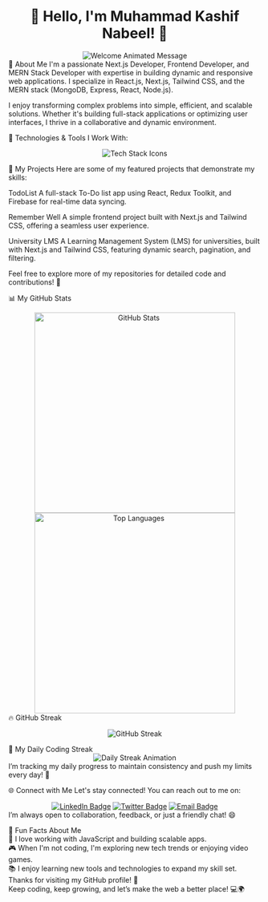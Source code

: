 <h1 align="center">👋 Hello, I'm Muhammad Kashif Nabeel! 🚀</h1>
<div align="center"> <img src="https://github.com/Kashif-CS6/Kashif-CS6/raw/main/assets/welcome.gif" alt="Welcome Animated Message"> </div>
🌟 About Me
I'm a passionate Next.js Developer, Frontend Developer, and MERN Stack Developer with expertise in building dynamic and responsive web applications. I specialize in React.js, Next.js, Tailwind CSS, and the MERN stack (MongoDB, Express, React, Node.js).

I enjoy transforming complex problems into simple, efficient, and scalable solutions. Whether it's building full-stack applications or optimizing user interfaces, I thrive in a collaborative and dynamic environment.

🔧 Technologies & Tools I Work With:
<div align="center"> <img src="https://skillicons.dev/icons?i=html,css,js,react,nextjs,redux,tailwind,nodejs,express,mongodb,git,github,vscode,postman,firebase&theme=dark" alt="Tech Stack Icons"> </div>



🚀 My Projects
Here are some of my featured projects that demonstrate my skills:

TodoList
A full-stack To-Do list app using React, Redux Toolkit, and Firebase for real-time data syncing.

Remember Well
A simple frontend project built with Next.js and Tailwind CSS, offering a seamless user experience.

University LMS
A Learning Management System (LMS) for universities, built with Next.js and Tailwind CSS, featuring dynamic search, pagination, and filtering.

Feel free to explore more of my repositories for detailed code and contributions! 🎉

📊 My GitHub Stats
<div align="center"> <img src="https://github-readme-stats.vercel.app/api?username=Kashif-CS6&show_icons=true&theme=radical&count_private=true" alt="GitHub Stats" width="400"> <img src="https://github-readme-stats.vercel.app/api/top-langs/?username=Kashif-CS6&layout=compact&theme=radical" alt="Top Languages" width="400"> </div>
🔥 GitHub Streak
<p align="center"> <img src="https://github-readme-streak-stats.herokuapp.com/?user=Kashif-CS6&theme=radical" alt="GitHub Streak"> </p>
📅 My Daily Coding Streak
<div align="center"> <img src="https://github.com/Kashif-CS6/Kashif-CS6/raw/main/assets/streak-animation.gif" alt="Daily Streak Animation"> </div>
I’m tracking my daily progress to maintain consistency and push my limits every day! 🎯

🌐 Connect with Me
Let's stay connected! You can reach out to me on:

<div align="center"> <a href="https://www.linkedin.com/in/muhammad-kashif-nabeel-339b12298/"><img src="https://img.shields.io/badge/LinkedIn-0077B5?logo=linkedin&logoColor=white" alt="LinkedIn Badge"></a> <a href="https://twitter.com/iamKashifNabeel"><img src="https://img.shields.io/badge/Twitter-1DA1F2?logo=twitter&logoColor=white" alt="Twitter Badge"></a> <a href="mailto:your.email@example.com"><img src="https://img.shields.io/badge/Email-D14836?logo=gmail&logoColor=white" alt="Email Badge"></a> </div>
I’m always open to collaboration, feedback, or just a friendly chat! 😄

🤔 Fun Facts About Me <br>
🚀 I love working with JavaScript and building scalable apps. <br>
🎮 When I'm not coding, I'm exploring new tech trends or enjoying video games. <br>
📚 I enjoy learning new tools and technologies to expand my skill set. <br>
Thanks for visiting my GitHub profile! 🎉 <br>
Keep coding, keep growing, and let’s make the web a better place! 💻🌍

